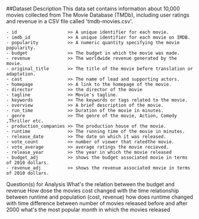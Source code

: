 ##Dataset Description
This data set contains information about 10,000 movies collected from The Movie Database (TMDb), including user ratings and revenue in a CSV file called 'tmdb-movies.csv'.

    - id                   >> A unique identifier for each movie.
    - imdb_id              >> A unique identifier for each movie on IMDB.
    - popularity           >> A numeric quantity specifying the movie popularity.
    - budget               >> The budget in which the movie was made.
    - revenue              >> The worldwide revenue generated by the movie.
    - original_title       >> The title of the movie before translation or adaptation.
    - cast                 >> The name of lead and supporting actors.
    - homepage             >> A link to the homepage of the movie.
    - director             >> the director of the movie
    - tagline              >> Movie's tagline.
    - keywords             >> The keywords or tags related to the movie.        
    - overview             >> A brief description of the movie.
    - run_time             >> Duration of the movie in minutes.
    - genre                >> The genre of the movie, Action, Comedy ,Thriller etc.
    - production_companies >> The production house of the movie.
    - runtime              >> The running time of the movie in minutes.
    - release_date         >> The date on which it was released.
    - vote_count           >> number of viewer that ratedthe movie.
    - vote_average         >> average ratings the movie recieved.
    - release_year         >> the year in which the movie released
    - budget_adj           >> shows the budget associated movie in terms of 2010 dollars.
    - revenue_adj          >> shows the revenue associated movie in terms of 2010 dollars.
Question(s) for Analysis
What's the relation between the budget and revenue
How dose the movies cost changed with the time
relationship between runtime and population (cost, revenue)
how does runtime changed with time
difference between number of movies released before and after 2000
what's the most popular month in which the movies released
